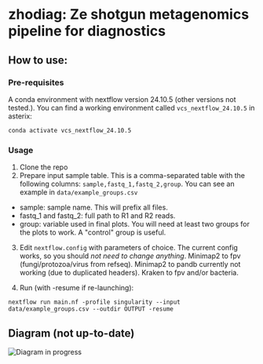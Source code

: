 # zhodiag: Ze shotgun metagenomics pipeline for diagnostics

## How to use:

### Pre-requisites
A conda environment with nextflow version 24.10.5 (other versions not tested.). You can find a working environment called `vcs_nextflow_24.10.5` in asterix:

`conda activate vcs_nextflow_24.10.5`

### Usage
1. Clone the repo
2. Prepare input sample table. This is a comma-separated table with the following columns:
    `sample,fastq_1,fastq_2,group`. You can see an example in `data/example_groups.csv`

* sample: sample name. This will prefix all files.
* fastq_1 and fastq_2: full path to R1 and R2 reads.
* group: variable used in final plots. You will need at least two groups for the plots to work. A "control" group is useful.

3. Edit `nextflow.config` with parameters of choice. The current config works, so you should *not need to change anything*. 
Minimap2 to fpv (fungi/protozoa/virus from refseq). Minimap2 to pandb currently not working (due to duplicated headers). Kraken to fpv and/or bacteria.

4. Run (with -resume if re-launching):

`nextflow run main.nf -profile singularity --input data/example_groups.csv --outdir OUTPUT -resume`


## Diagram (not up-to-date)

![Diagram in progress](misc/diagram.png)
